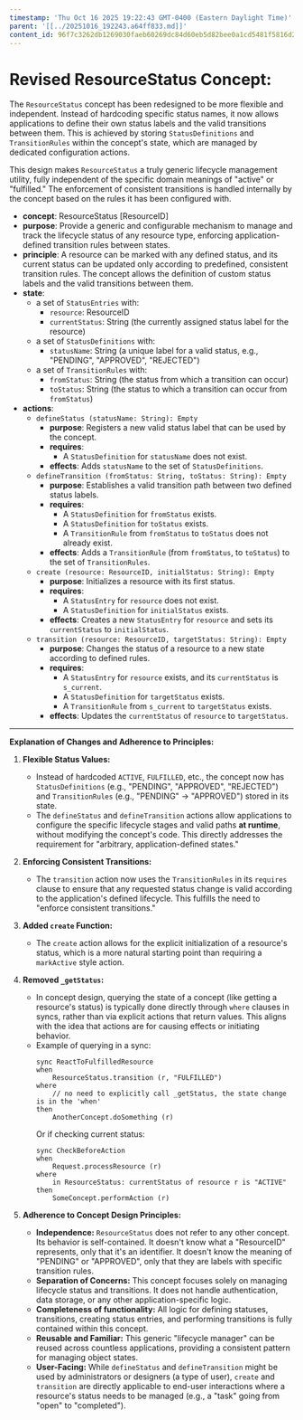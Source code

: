 ```yaml
---
timestamp: 'Thu Oct 16 2025 19:22:43 GMT-0400 (Eastern Daylight Time)'
parent: '[[../20251016_192243.a64ff833.md]]'
content_id: 96f7c3262db1269030faeb60269dc84d60eb5d82bee0a1cd5481f5816d202ccb
---
```


# Revised ResourceStatus Concept:

The `ResourceStatus` concept has been redesigned to be more flexible and independent. Instead of hardcoding specific status names, it now allows applications to define their own status labels and the valid transitions between them. This is achieved by storing `StatusDefinitions` and `TransitionRules` within the concept's state, which are managed by dedicated configuration actions.

This design makes `ResourceStatus` a truly generic lifecycle management utility, fully independent of the specific domain meanings of "active" or "fulfilled." The enforcement of consistent transitions is handled internally by the concept based on the rules it has been configured with.

* **concept**: ResourceStatus \[ResourceID]
* **purpose**: Provide a generic and configurable mechanism to manage and track the lifecycle status of any resource type, enforcing application-defined transition rules between states.
* **principle**: A resource can be marked with any defined status, and its current status can be updated only according to predefined, consistent transition rules. The concept allows the definition of custom status labels and the valid transitions between them.
* **state**:
  * a set of `StatusEntries` with:
    * `resource`: ResourceID
    * `currentStatus`: String (the currently assigned status label for the resource)
  * a set of `StatusDefinitions` with:
    * `statusName`: String (a unique label for a valid status, e.g., "PENDING", "APPROVED", "REJECTED")
  * a set of `TransitionRules` with:
    * `fromStatus`: String (the status from which a transition can occur)
    * `toStatus`: String (the status to which a transition can occur from `fromStatus`)
* **actions**:
  * `defineStatus (statusName: String): Empty`
    * **purpose**: Registers a new valid status label that can be used by the concept.
    * **requires**:
      * A `StatusDefinition` for `statusName` does not exist.
    * **effects**: Adds `statusName` to the set of `StatusDefinitions`.
  * `defineTransition (fromStatus: String, toStatus: String): Empty`
    * **purpose**: Establishes a valid transition path between two defined status labels.
    * **requires**:
      * A `StatusDefinition` for `fromStatus` exists.
      * A `StatusDefinition` for `toStatus` exists.
      * A `TransitionRule` from `fromStatus` to `toStatus` does not already exist.
    * **effects**: Adds a `TransitionRule` (from `fromStatus`, to `toStatus`) to the set of `TransitionRules`.
  * `create (resource: ResourceID, initialStatus: String): Empty`
    * **purpose**: Initializes a resource with its first status.
    * **requires**:
      * A `StatusEntry` for `resource` does not exist.
      * A `StatusDefinition` for `initialStatus` exists.
    * **effects**: Creates a new `StatusEntry` for `resource` and sets its `currentStatus` to `initialStatus`.
  * `transition (resource: ResourceID, targetStatus: String): Empty`
    * **purpose**: Changes the status of a resource to a new state according to defined rules.
    * **requires**:
      * A `StatusEntry` for `resource` exists, and its `currentStatus` is `s_current`.
      * A `StatusDefinition` for `targetStatus` exists.
      * A `TransitionRule` from `s_current` to `targetStatus` exists.
    * **effects**: Updates the `currentStatus` of `resource` to `targetStatus`.

***

**Explanation of Changes and Adherence to Principles:**

1. **Flexible Status Values:**
   * Instead of hardcoded `ACTIVE`, `FULFILLED`, etc., the concept now has `StatusDefinitions` (e.g., "PENDING", "APPROVED", "REJECTED") and `TransitionRules` (e.g., "PENDING" -> "APPROVED") stored in its state.
   * The `defineStatus` and `defineTransition` actions allow applications to configure the specific lifecycle stages and valid paths **at runtime**, without modifying the concept's code. This directly addresses the requirement for "arbitrary, application-defined states."

2. **Enforcing Consistent Transitions:**
   * The `transition` action now uses the `TransitionRules` in its `requires` clause to ensure that any requested status change is valid according to the application's defined lifecycle. This fulfills the need to "enforce consistent transitions."

3. **Added `create` Function:**
   * The `create` action allows for the explicit initialization of a resource's status, which is a more natural starting point than requiring a `markActive` style action.

4. **Removed `_getStatus`:**
   * In concept design, querying the state of a concept (like getting a resource's status) is typically done directly through `where` clauses in syncs, rather than via explicit actions that return values. This aligns with the idea that actions are for causing effects or initiating behavior.
   * Example of querying in a sync:
     ```
     sync ReactToFulfilledResource
     when 
         ResourceStatus.transition (r, "FULFILLED")
     where
         // no need to explicitly call _getStatus, the state change is in the 'when'
     then
         AnotherConcept.doSomething (r)
     ```
     Or if checking current status:
     ```
     sync CheckBeforeAction
     when
         Request.processResource (r)
     where
         in ResourceStatus: currentStatus of resource r is "ACTIVE"
     then
         SomeConcept.performAction (r)
     ```

5. **Adherence to Concept Design Principles:**
   * **Independence:** `ResourceStatus` does not refer to any other concept. Its behavior is self-contained. It doesn't know what a "ResourceID" represents, only that it's an identifier. It doesn't know the meaning of "PENDING" or "APPROVED", only that they are labels with specific transition rules.
   * **Separation of Concerns:** This concept focuses solely on managing lifecycle status and transitions. It does not handle authentication, data storage, or any other application-specific logic.
   * **Completeness of functionality:** All logic for defining statuses, transitions, creating status entries, and performing transitions is fully contained within this concept.
   * **Reusable and Familiar:** This generic "lifecycle manager" can be reused across countless applications, providing a consistent pattern for managing object states.
   * **User-Facing:** While `defineStatus` and `defineTransition` might be used by administrators or designers (a type of user), `create` and `transition` are directly applicable to end-user interactions where a resource's status needs to be managed (e.g., a "task" going from "open" to "completed").
